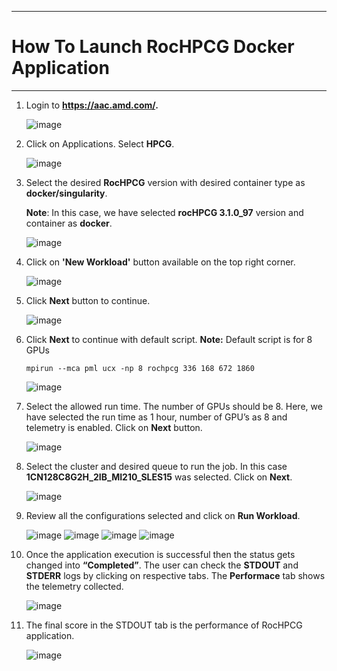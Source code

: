 ***

# How To Launch RocHPCG Docker Application

***

1. Login to **https://aac.amd.com/.**

    ![image](https://github.com/amddcgpuce/AMDAcceleratorCloudGuides/assets/137475062/d62dc96e-e37a-42b3-9b0e-72445014a621)


2. Click on Applications. Select **HPCG**.

    ![image](https://github.com/amddcgpuce/AMDAcceleratorCloudGuides/assets/137474607/5d521fdb-046e-4963-9068-db42f71a59c9)

3. Select the desired **RocHPCG** version with desired container type as **docker/singularity**.
    
   **Note**: In this case, we have selected **rocHPCG 3.1.0_97** version and container as **docker**.

    ![image](https://github.com/amddcgpuce/AMDAcceleratorCloudGuides/assets/137474607/7c489772-18f4-464c-a0be-6b3048c59be1)


4. Click on **'New Workload'** button available on the top right corner.

    ![image](https://github.com/amddcgpuce/AMDAcceleratorCloudGuides/assets/137474607/e4814a18-fa65-4ab8-83c4-a7d20a0e4ba3)


5. Click **Next** button to continue.

    ![image](https://github.com/amddcgpuce/AMDAcceleratorCloudGuides/assets/137474607/e420e08e-5b7b-4a48-819d-fea3d1f8dc7b)
   

6. Click **Next** to continue with default script.
    **Note:** Default script is for 8 GPUs
    ```
    mpirun --mca pml ucx -np 8 rochpcg 336 168 672 1860
    ```
   ![image](https://github.com/amddcgpuce/AMDAcceleratorCloudGuides/assets/137474607/ce2ccd72-1286-458b-a28c-1939d5dd2669)


7. Select the allowed run time. The number of GPUs should be 8. Here, we have selected the run time as 1 hour, number of GPU’s as 8 and telemetry is enabled.
   Click on **Next** button.

   ![image](https://github.com/amddcgpuce/AMDAcceleratorCloudGuides/assets/137474607/0605bc6f-7136-4b7b-9d79-3faf33a444d0)
   

8. Select the cluster and desired queue to run the job. In this case **1CN128C8G2H_2IB_MI210_SLES15** was selected. Click on **Next**.

   ![image](https://github.com/amddcgpuce/AMDAcceleratorCloudGuides/assets/137474607/6063268b-227c-4a2f-8967-456f69ed1b41)
  

9. Review all the configurations selected and click on **Run Workload**.
 
   ![image](https://github.com/amddcgpuce/AMDAcceleratorCloudGuides/assets/137474607/1953602c-4d0f-481d-b42e-5ddfc8ecae39)
   ![image](https://github.com/amddcgpuce/AMDAcceleratorCloudGuides/assets/137474607/854b206a-c5a8-452a-b2cc-16e99dbadb94)
   ![image](https://github.com/amddcgpuce/AMDAcceleratorCloudGuides/assets/137474607/854f7e2e-2c5b-47de-a453-6b2ea7ff3728)
   ![image](https://github.com/amddcgpuce/AMDAcceleratorCloudGuides/assets/137474607/de586d6f-87ad-4e9d-8c4e-b6ebd9a3e49c)


10. Once the application execution is successful then the status gets changed into **“Completed”**.
    The user can check the **STDOUT** and **STDERR** logs by clicking on respective tabs.
    The **Performace** tab shows the telemetry collected.

    ![image](https://github.com/amddcgpuce/AMDAcceleratorCloudGuides/assets/137474607/4f113aa6-f7ba-4c26-b62e-c3c22df8b552)


11. The final score in the STDOUT tab is the performance of RocHPCG application.
    
    ![image](https://github.com/amddcgpuce/AMDAcceleratorCloudGuides/assets/137474607/01b04c4f-c514-41b1-8028-e7ae476e6b3d)
